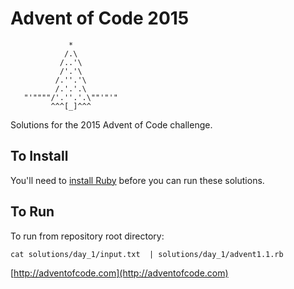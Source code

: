 # Advent of Code 2015

```
             *
            /.\
           /..'\
           /'.'\
          /.''.'\
          /.'.'.\
   "'""""/'.''.'.\""'"'"
         ^^^[_]^^^
```

Solutions for the 2015 Advent of Code challenge.

## To Install

You'll need to [install Ruby](https://www.ruby-lang.org/en/documentation/installation/) before you can run these solutions.

## To Run

To run from repository root directory:

`cat solutions/day_1/input.txt  | solutions/day_1/advent1.1.rb`

[http://adventofcode.com](http://adventofcode.com)